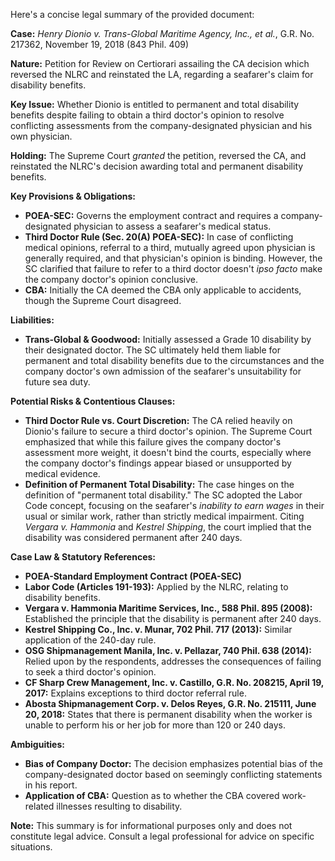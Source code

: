 Here's a concise legal summary of the provided document:

**Case:** *Henry Dionio v. Trans-Global Maritime Agency, Inc., et al.*, G.R. No. 217362, November 19, 2018 (843 Phil. 409)

**Nature:** Petition for Review on Certiorari assailing the CA decision which reversed the NLRC and reinstated the LA, regarding a seafarer's claim for disability benefits.

**Key Issue:** Whether Dionio is entitled to permanent and total disability benefits despite failing to obtain a third doctor's opinion to resolve conflicting assessments from the company-designated physician and his own physician.

**Holding:** The Supreme Court *granted* the petition, reversed the CA, and reinstated the NLRC's decision awarding total and permanent disability benefits.

**Key Provisions & Obligations:**

*   **POEA-SEC:** Governs the employment contract and requires a company-designated physician to assess a seafarer's medical status.
*   **Third Doctor Rule (Sec. 20(A) POEA-SEC):**  In case of conflicting medical opinions, referral to a third, mutually agreed upon physician is generally required, and that physician's opinion is binding.  However, the SC clarified that failure to refer to a third doctor doesn't *ipso facto* make the company doctor's opinion conclusive.
*   **CBA:** Initially the CA deemed the CBA only applicable to accidents, though the Supreme Court disagreed.

**Liabilities:**

*   **Trans-Global & Goodwood:** Initially assessed a Grade 10 disability by their designated doctor. The SC ultimately held them liable for permanent and total disability benefits due to the circumstances and the company doctor's own admission of the seafarer's unsuitability for future sea duty.

**Potential Risks & Contentious Clauses:**

*   **Third Doctor Rule vs. Court Discretion:** The CA relied heavily on Dionio's failure to secure a third doctor's opinion. The Supreme Court emphasized that while this failure gives the company doctor's assessment more weight, it doesn't bind the courts, especially where the company doctor's findings appear biased or unsupported by medical evidence.
*   **Definition of Permanent Total Disability:** The case hinges on the definition of "permanent total disability." The SC adopted the Labor Code concept, focusing on the seafarer's *inability to earn wages* in their usual or similar work, rather than strictly medical impairment. Citing *Vergara v. Hammonia* and *Kestrel Shipping*, the court implied that the disability was considered permanent after 240 days.

**Case Law & Statutory References:**

*   **POEA-Standard Employment Contract (POEA-SEC)**
*   **Labor Code (Articles 191-193):** Applied by the NLRC, relating to disability benefits.
*   **Vergara v. Hammonia Maritime Services, Inc., 588 Phil. 895 (2008):**  Established the principle that the disability is permanent after 240 days.
*   **Kestrel Shipping Co., Inc. v. Munar, 702 Phil. 717 (2013):** Similar application of the 240-day rule.
*   **OSG Shipmanagement Manila, Inc. v. Pellazar, 740 Phil. 638 (2014):** Relied upon by the respondents, addresses the consequences of failing to seek a third doctor's opinion.
*   **CF Sharp Crew Management, Inc. v. Castillo, G.R. No. 208215, April 19, 2017:** Explains exceptions to third doctor referral rule.
*   **Abosta Shipmanagement Corp. v. Delos Reyes, G.R. No. 215111, June 20, 2018:** States that there is permanent disability when the worker is unable to perform his or her job for more than 120 or 240 days.

**Ambiguities:**

*   **Bias of Company Doctor:** The decision emphasizes potential bias of the company-designated doctor based on seemingly conflicting statements in his report.
*   **Application of CBA:** Question as to whether the CBA covered work-related illnesses resulting to disability.

**Note:** This summary is for informational purposes only and does not constitute legal advice. Consult a legal professional for advice on specific situations.
